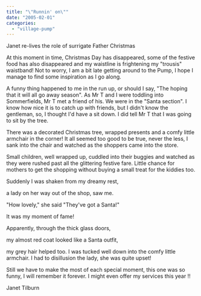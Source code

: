 ```yaml
---
title: "\"Runnin' on\""
date: "2005-02-01"
categories: 
  - "village-pump"
---
```


Janet re-lives the role of surrigate Father Christmas

At this moment in time, Christmas Day has disappeared, some of the festive food has also disappeared and my waistline is frightening my "trousis" waistband! Not to worry, I am a bit late getting around to the Pump, I hope I manage to find some inspiration as I go along.

A funny thing happened to me in the run up, or should I say, "The hoping that it will all go away season". As Mr T and I were toddling into Sommerfields, Mr T met a friend of his. We were in the "Santa section". I know how nice it is to catch up with friends, but I didn't know the gentleman, so, I thought I'd have a sit down. I did tell Mr T that I was going to sit by the tree.

There was a decorated Christmas tree, wrapped presents and a comfy little armchair in the corner! It all seemed too good to be true, never the less, I sank into the chair and watched as the shoppers came into the store.

Small children, well wrapped up, cuddled into their buggies and watched as they were rushed past all the glittering festive fare. Little chance for mothers to get the shopping without buying a small treat for the kiddies too.

Suddenly I was shaken from my dreamy rest,

a lady on her way out of the shop, saw me.

"How lovely," she said "They've got a Santa!"

It was my moment of fame!

Apparently, through the thick glass doors,

my almost red coat looked like a Santa outfit,

my grey hair helped too. I was tucked well down into the comfy little armchair. I had to disillusion the lady, she was quite upset!

Still we have to make the most of each special moment, this one was so funny, I will remember it forever. I might even offer my services this year !!

Janet Tilburn
